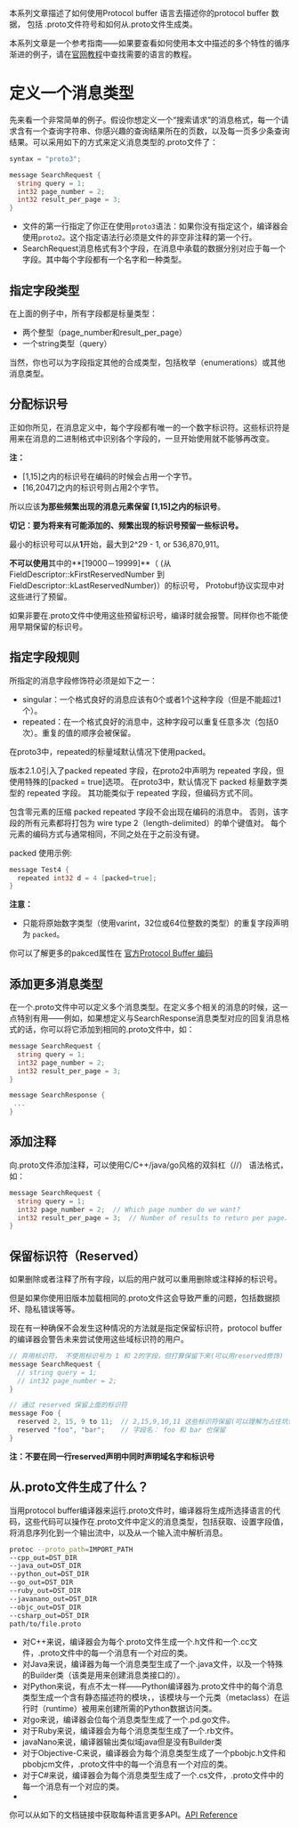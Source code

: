 本系列文章描述了如何使用Protocol buffer 语言去描述你的protocol buffer 数据， 包括 .proto文件符号和如何从.proto文件生成类。

本系列文章是一个参考指南——如果要查看如何使用本文中描述的多个特性的循序渐进的例子，请在[官网教程](https://developers.google.com/protocol-buffers/docs/proto3?hl=zh-cn)中查找需要的语言的教程。


# 定义一个消息类型
先来看一个非常简单的例子。假设你想定义一个“搜索请求”的消息格式，每一个请求含有一个查询字符串、你感兴趣的查询结果所在的页数，以及每一页多少条查询结果。可以采用如下的方式来定义消息类型的.proto文件了：

```go
syntax = "proto3";

message SearchRequest {
  string query = 1;
  int32 page_number = 2;
  int32 result_per_page = 3;
}
```
- 文件的第一行指定了你正在使用`proto3`语法：如果你没有指定这个，编译器会使用`proto2`。这个指定语法行必须是文件的非空非注释的第一个行。
- SearchRequest消息格式有3个字段，在消息中承载的数据分别对应于每一个字段。其中每个字段都有一个名字和一种类型。

## 指定字段类型
在上面的例子中，所有字段都是标量类型：
- 两个整型（page_number和result_per_page）
- 一个string类型（query）
  
当然，你也可以为字段指定其他的合成类型，包括枚举（enumerations）或其他消息类型。

## 分配标识号
正如你所见，在消息定义中，每个字段都有唯一的一个数字标识符。这些标识符是用来在消息的二进制格式中识别各个字段的，一旦开始使用就不能够再改变。

**注：**
- [1,15]之内的标识号在编码的时候会占用一个字节。
- [16,2047]之内的标识号则占用2个字节。

所以应该**为那些频繁出现的消息元素保留 [1,15]之内的标识号**。

**切记：要为将来有可能添加的、频繁出现的标识号预留一些标识号。**

最小的标识号可以从**1**开始，最大到2^29 - 1, or 536,870,911。

**不可以使用**其中的**[19000－19999]**（ (从FieldDescriptor::kFirstReservedNumber 到 FieldDescriptor::kLastReservedNumber)）的标识号， Protobuf协议实现中对这些进行了预留。

如果非要在.proto文件中使用这些预留标识号，编译时就会报警。同样你也不能使用早期保留的标识号。


## 指定字段规则
所指定的消息字段修饰符必须是如下之一：

- singular：一个格式良好的消息应该有0个或者1个这种字段（但是不能超过1个）。
- repeated：在一个格式良好的消息中，这种字段可以重复任意多次（包括0次）。重复的值的顺序会被保留。
  
在proto3中，repeated的标量域默认情况下使用packed。

版本2.1.0引入了packed repeated 字段，在proto2中声明为 repeated 字段，但使用特殊的[packed = true]选项。 在proto3中，默认情况下 packed 标量数字类型的 repeated 字段。 其功能类似于 repeated 字段，但编码方式不同。 

包含零元素的压缩 packed repeated 字段不会出现在编码的消息中。 否则，该字段的所有元素都将打包为 wire type 2（length-delimited）的单个键值对。 每个元素的编码方式与通常相同，不同之处在于之前没有键。

packed 使用示例:
```go
message Test4 {
  repeated int32 d = 4 [packed=true];
}
```

**注意：** 
- 只能将原始数字类型（使用varint，32位或64位整数的类型）的重复字段声明为 `packed`。

你可以了解更多的pakced属性在 [官方Protocol Buffer 编码](https://developers.google.com/protocol-buffers/docs/encoding?hl=zh-cn#packed)



## 添加更多消息类型
在一个.proto文件中可以定义多个消息类型。在定义多个相关的消息的时候，这一点特别有用——例如，如果想定义与SearchResponse消息类型对应的回复消息格式的话，你可以将它添加到相同的.proto文件中，如：
```go
message SearchRequest {
  string query = 1;
  int32 page_number = 2;
  int32 result_per_page = 3;
}

message SearchResponse {
 ...
}

```

## 添加注释
向.proto文件添加注释，可以使用C/C++/java/go风格的双斜杠（//） 语法格式，如：
```go
message SearchRequest {
  string query = 1;
  int32 page_number = 2;  // Which page number do we want?
  int32 result_per_page = 3;  // Number of results to return per page.
}
```

## 保留标识符（Reserved）
如果删除或者注释了所有字段，以后的用户就可以重用删除或注释掉的标识号。

但是如果你使用旧版本加载相同的.proto文件这会导致严重的问题，包括数据损坏、隐私错误等等。

现在有一种确保不会发生这种情况的方法就是指定保留标识符，protocol buffer的编译器会警告未来尝试使用这些域标识符的用户。

```go
// 弃用标识符， 不使用标识号为 1 和 2的字段，但打算保留下来(可以用reserved修饰)
message SearchRequest {
  // string query = 1;  
  // int32 page_number = 2; 
}

// 通过 reserved 保留上面的标识符
message Foo {
  reserved 2, 15, 9 to 11;  // 2,15,9,10,11 这些标识符保留(可以理解为占住坑位)，不能被其他用户使用
  reserved "foo", "bar";    // 字段名： foo 和 bar 也保留  
}
```

**注：不要在同一行reserved声明中同时声明域名字和标识号**

## 从.proto文件生成了什么？
当用protocol buffer编译器来运行.proto文件时，编译器将生成所选择语言的代码，这些代码可以操作在.proto文件中定义的消息类型，包括获取、设置字段值，将消息序列化到一个输出流中，以及从一个输入流中解析消息。

```sh
protoc --proto_path=IMPORT_PATH 
--cpp_out=DST_DIR 
--java_out=DST_DIR 
--python_out=DST_DIR 
--go_out=DST_DIR 
--ruby_out=DST_DIR 
--javanano_out=DST_DIR 
--objc_out=DST_DIR 
--csharp_out=DST_DIR 
path/to/file.proto
```


- 对C++来说，编译器会为每个.proto文件生成一个.h文件和一个.cc文件，.proto文件中的每一个消息有一个对应的类。
- 对Java来说，编译器为每一个消息类型生成了一个.java文件，以及一个特殊的Builder类（该类是用来创建消息类接口的）。
- 对Python来说，有点不太一样——Python编译器为.proto文件中的每个消息类型生成一个含有静态描述符的模块，，该模块与一个元类（metaclass）在运行时（runtime）被用来创建所需的Python数据访问类。
- 对go来说，编译器会位每个消息类型生成了一个.pd.go文件。
- 对于Ruby来说，编译器会为每个消息类型生成了一个.rb文件。
- javaNano来说，编译器输出类似域java但是没有Builder类
- 对于Objective-C来说，编译器会为每个消息类型生成了一个pbobjc.h文件和pbobjcm文件，.proto文件中的每一个消息有一个对应的类。
- 对于C#来说，编译器会为每个消息类型生成了一个.cs文件，.proto文件中的每一个消息有一个对应的类。
- 
你可以从如下的文档链接中获取每种语言更多API。[API Reference](https://developers.google.com/protocol-buffers/docs/reference/overview)


